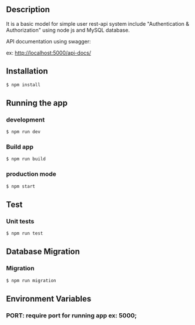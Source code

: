 ## Description

It is a basic model for simple user rest-api system include "Authentication & Authorization" using node js and MySQL database.

API documentation using swagger:

ex: [http://localhost:5000/api-docs/](http://localhost:5000/api-docs/)

## Installation

```bash
$ npm install
```

## Running the app

### development

```bash
$ npm run dev
```

### Build app

```bash
$ npm run build
```

### production mode

```bash
$ npm start
```

## Test

### Unit tests

```bash
$ npm run test
```

## Database Migration

### Migration

```bash
$ npm run migration
```

## Environment Variables

### PORT: **require port for running app ex: 5000;**
